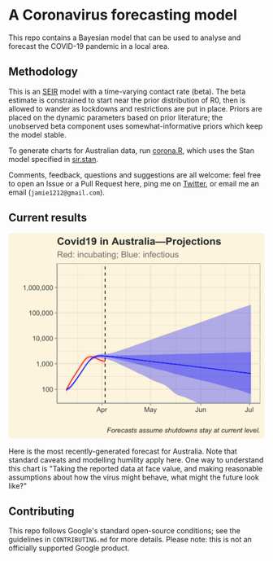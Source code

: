 # A Coronavirus forecasting model

This repo contains a Bayesian model that can be used to analyse and forecast the COVID-19 pandemic in a local area.

## Methodology

This is an [SEIR](https://en.wikipedia.org/wiki/Compartmental_models_in_epidemiology#The_SEIR_model) model with a time-varying contact rate (beta). The beta estimate is constrained to start near the prior distribution of R0, then is allowed to wander as lockdowns and restrictions are put in place. Priors are placed on the dynamic parameters based on prior literature; the unobserved beta component uses somewhat-informative priors which keep the model stable.

To generate charts for Australian data, run [corona.R](./corona.R), which uses the Stan model specified in [sir.stan](./sir.stan).

Comments, feedback, questions and suggestions are all welcome: feel free to open an Issue or a Pull Request here, ping me on [Twitter](https://twitter.com/jamie_hall), or email me an email (`jamie1212@gmail.com`).

## Current results

![Chart of projections for Australia](./pics/forecast.png?raw=true "Forecasts")

Here is the most recently-generated forecast for Australia. Note that standard caveats and modelling humility apply here. One way to understand this chart is "Taking the reported data at face value, and making reasonable assumptions about how the virus might behave, what might the future look like?"

## Contributing

This repo follows Google's standard open-source conditions; see the guidelines in `CONTRIBUTING.md` for more details. Please note: this is not an officially supported Google product.